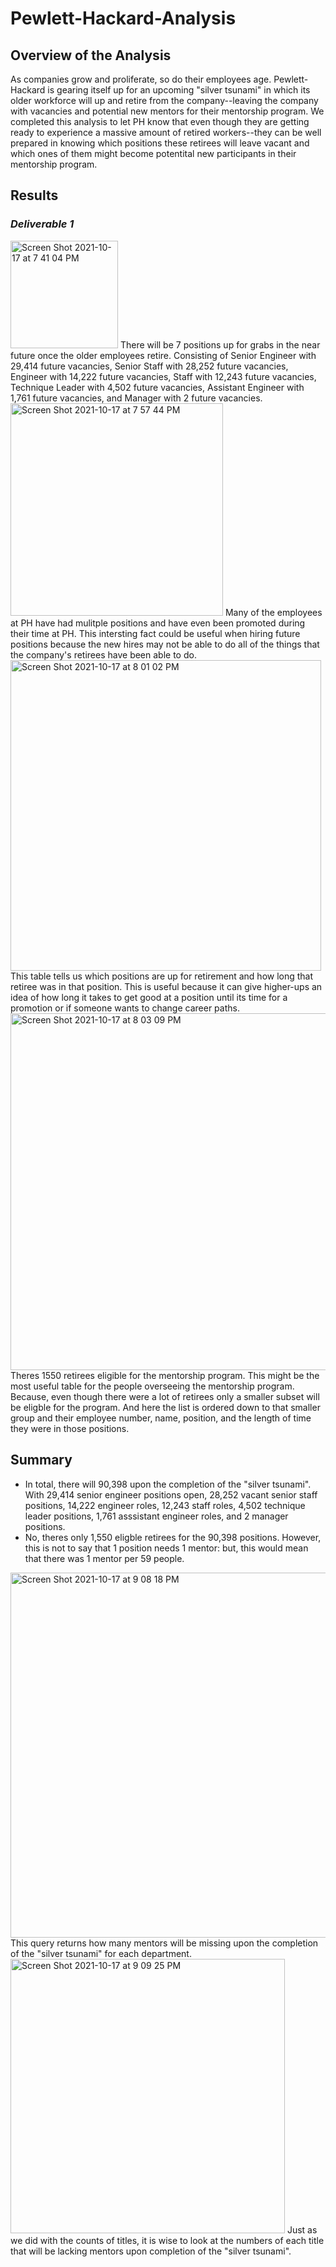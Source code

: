 # Pewlett-Hackard-Analysis
## Overview of the Analysis
  As companies grow and proliferate, so do their employees age. Pewlett-Hackard is gearing itself up for an upcoming "silver tsunami" in which its older workforce will up and retire from the company--leaving the company with vacancies and potential new mentors for their mentorship program. We completed this analysis to let PH know that even though they are getting ready to experience a massive amount of retired workers--they can be well prepared in knowing which positions these retirees will leave vacant and which ones of them might become potentital new participants in their mentorship program. 
## Results
  ### *Deliverable 1*
 <img width="172" alt="Screen Shot 2021-10-17 at 7 41 04 PM" src="https://user-images.githubusercontent.com/89168119/137649196-a5c2740d-65df-41ba-b0ff-a842bed8b82a.png"> 
  There will be 7 positions up for grabs in the near future once the older employees retire. Consisting of Senior Engineer with 29,414 future vacancies, Senior Staff with 28,252 future vacancies, Engineer with 14,222 future vacancies, Staff with 12,243 future vacancies, Technique Leader with 4,502 future vacancies, Assistant Engineer with 1,761 future vacancies, and Manager with 2 future vacancies.
<img width="340" alt="Screen Shot 2021-10-17 at 7 57 44 PM" src="https://user-images.githubusercontent.com/89168119/137649666-518e35b9-58e5-4678-9940-2b4597e86b98.png">
	Many of the employees at PH have had mulitple positions and have even been promoted during their time at PH. This intersting fact could be useful when hiring future positions because the new hires may not be able to do all of the things that the company's retirees have been able to do. 
<img width="497" alt="Screen Shot 2021-10-17 at 8 01 02 PM" src="https://user-images.githubusercontent.com/89168119/137649759-11057925-4f3f-4069-a92e-5107875e26cd.png">
This table tells us which positions are up for retirement and how long that retiree was in that position. This is useful because it can give higher-ups an idea of how long it takes to get good at a position until its time for a promotion or if someone wants to change career paths. 

<img width="571" alt="Screen Shot 2021-10-17 at 8 03 09 PM" src="https://user-images.githubusercontent.com/89168119/137649808-6daa206f-e463-403d-b02d-573d8877e615.png">
Theres 1550 retirees eligible for the mentorship program. This might be the most useful table for the people overseeing the mentorship program. Because, even though there were  a lot of retirees only a smaller subset will be eligble for the program. And here the list is ordered down to that smaller group and their employee number, name, position, and the length of time they were in those positions. 

## Summary

* In total, there will 90,398 upon the completion of the "silver tsunami". With 29,414 senior engineer positions open, 28,252 vacant senior staff positions, 14,222 engineer roles, 12,243 staff roles, 4,502 technique leader positions, 1,761 asssistant engineer roles, and 2 manager positions.
* No, theres only 1,550 eligble retirees for the 90,398 positions. However, this is not to say that 1 position needs 1 mentor: but, this would mean that there was 1 mentor per 59 people. 

<img width="584" alt="Screen Shot 2021-10-17 at 9 08 18 PM" src="https://user-images.githubusercontent.com/89168119/137652536-43fbde34-8d40-4e70-b75e-0815547fac55.png">
This query returns how many mentors will be missing upon the completion of the "silver tsunami" for each department. 
<img width="439" alt="Screen Shot 2021-10-17 at 9 09 25 PM" src="https://user-images.githubusercontent.com/89168119/137652585-c80ecd1d-00ac-4b8a-99d0-cab37499a723.png"> 
Just as we did with the counts of titles, it is wise to look at the numbers of each title that will be lacking mentors upon completion of the "silver tsunami".
